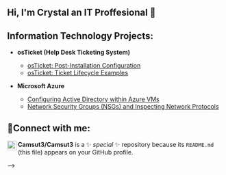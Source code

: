 ## Hi, I'm Crystal an IT Proffesional 👋
<h2> Information Technology Projects:</h2>

- <b>osTicket (Help Desk Ticketing System)</b>
  
  - [osTicket: Post-Installation Configuration](https://github.com/Camsut3/post-install-config)
  - [osTicket: Ticket Lifecycle Examples](https://github.com/Camsut3/ticket-lifecycle)
- <b>Microsoft Azure</b>
  - [Configuring Active Directory within Azure VMs](https://github.com/Camsut3/configure-ad)
  - [Network Security Groups (NSGs) and Inspecting Network Protocols](https://github.com/Camsut3/azure-network-protocols)

<h2>🤳Connect with me:</h2>


[<img align="left" alt="Josh | LinkedIn" width="22px" src="https://cdn.jsdelivr.net/npm/simple-icons@v3/icons/linkedin.svg" />][linkedin]




[linkedin]: https://linkedin.com/in/Camsut3<!--
**Camsut3/Camsut3** is a ✨ _special_ ✨ repository because its `README.md` (this file) appears on your GitHub profile.


-->
